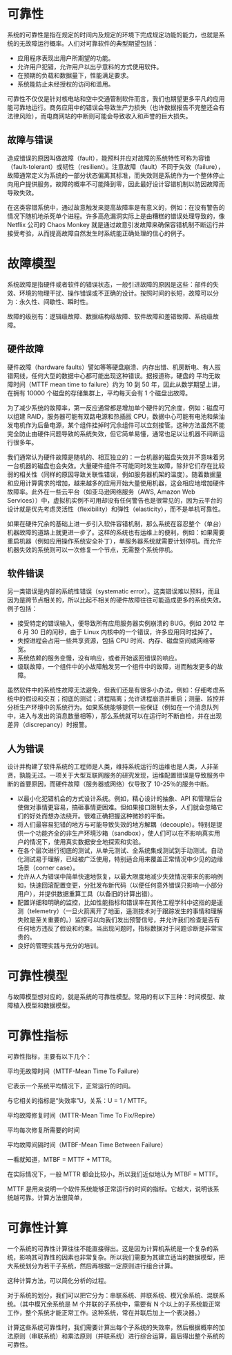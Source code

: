 # 可靠性

系统的可靠性是指在规定的时间内及规定的环境下完成规定功能的能力，也就是系统的无故障运行概率。人们对可靠软件的典型期望包括：

- 应用程序表现出用户所期望的功能。
- 允许用户犯错，允许用户以出乎意料的方式使用软件。
- 在预期的负载和数据量下，性能满足要求。
- 系统能防止未经授权的访问和滥用。

可靠性不仅仅是针对核电站和空中交通管制软件而言，我们也期望更多平凡的应用能可靠地运行。商务应用中的错误会导致生产力损失（也许数据报告不完整还会有法律风险），而电商网站的中断则可能会导致收入和声誉的巨大损失。

## 故障与错误

造成错误的原因叫做故障（fault），能预料并应对故障的系统特性可称为容错（fault-tolerant）或韧性（resilient）。注意故障（fault）不同于失效（failure），故障通常定义为系统的一部分状态偏离其标准，而失效则是系统作为一个整体停止向用户提供服务。故障的概率不可能降到零，因此最好设计容错机制以防因故障而导致失效。

在这类容错系统中，通过故意触发来提高故障率是有意义的，例如：在没有警告的情况下随机地杀死单个进程。许多高危漏洞实际上是由糟糕的错误处理导致的，像 Netflix 公司的 Chaos Monkey 就是通过故意引发故障来确保容错机制不断运行并接受考验，从而提高故障自然发生时系统能正确处理的信心的例子。

# 故障模型

系统故障是指硬件或者软件的错误状态，一般引进故障的原因是这些：部件的失效、环境的物理干扰、操作错误或不正确的设计。按照时间的长短，故障可以分为：永久性、间歇性、瞬时性。

故障的级别有：逻辑级故障、数据结构级故障、软件故障和差错故障、系统级故障。

## 硬件故障

硬件故障（hardware faults）譬如等等硬盘崩溃、内存出错、机房断电、有人拔错网线，任何大型的数据中心都可能出现这种错误。据报道称，硬盘的 平均无故障时间（MTTF mean time to failure）约为 10 到 50 年，因此从数学期望上讲，在拥有 10000 个磁盘的存储集群上，平均每天会有 1 个磁盘出故障。

为了减少系统的故障率，第一反应通常都是增加单个硬件的冗余度，例如：磁盘可以组建 RAID，服务器可能有双路电源和热插拔 CPU，数据中心可能有电池和柴油发电机作为后备电源，某个组件挂掉时冗余组件可以立刻接管。这种方法虽然不能完全防止由硬件问题导致的系统失效，但它简单易懂，通常也足以让机器不间断运行很多年。

我们通常认为硬件故障是随机的、相互独立的：一台机器的磁盘失效并不意味着另一台机器的磁盘也会失效。大量硬件组件不可能同时发生故障，除非它们存在比较弱的相关性（同样的原因导致关联性错误，例如服务器机架的温度）。随着数据量和应用计算需求的增加，越来越多的应用开始大量使用机器，这会相应地增加硬件故障率。此外在一些云平台（如亚马逊网络服务（AWS, Amazon Web Services））中，虚拟机实例不可用却没有任何警告也是很常见的，因为云平台的设计就是优先考虑灵活性（flexibility）和弹性（elasticity），而不是单机可靠性。

如果在硬件冗余的基础上进一步引入软件容错机制，那么系统在容忍整个（单台）机器故障的道路上就更进一步了。这样的系统也有运维上的便利，例如：如果需要重启机器（例如应用操作系统安全补丁），单服务器系统就需要计划停机。而允许机器失效的系统则可以一次修复一个节点，无需整个系统停机。

## 软件错误

另一类错误是内部的系统性错误（systematic error）。这类错误难以预料，而且因为是跨节点相关的，所以比起不相关的硬件故障往往可能造成更多的系统失效。例子包括：

- 接受特定的错误输入，便导致所有应用服务器实例崩溃的 BUG。例如 2012 年 6 月 30 日的闰秒，由于 Linux 内核中的一个错误，许多应用同时挂掉了。
- 失控进程会占用一些共享资源，包括 CPU 时间、内存、磁盘空间或网络带宽。
- 系统依赖的服务变慢，没有响应，或者开始返回错误的响应。
- 级联故障，一个组件中的小故障触发另一个组件中的故障，进而触发更多的故障。

虽然软件中的系统性故障无法避免，但我们还是有很多小办法，例如：仔细考虑系统中的假设和交互；彻底的测试；进程隔离；允许进程崩溃并重启；测量、监控并分析生产环境中的系统行为。如果系统能够提供一些保证（例如在一个消息队列中，进入与发出的消息数量相等），那么系统就可以在运行时不断自检，并在出现差异（discrepancy）时报警。

## 人为错误

设计并构建了软件系统的工程师是人类，维持系统运行的运维也是人类，人非圣贤，孰能无过。一项关于大型互联网服务的研究发现，运维配置错误是导致服务中断的首要原因，而硬件故障（服务器或网络）仅导致了 10-25％的服务中断。

- 以最小化犯错机会的方式设计系统。例如，精心设计的抽象、API 和管理后台使做对事情更容易，搞砸事情更困难。但如果接口限制太多，人们就会忽略它们的好处而想办法绕开。很难正确把握这种微妙的平衡。
- 将人们最容易犯错的地方与可能导致失效的地方解耦（decouple）。特别是提供一个功能齐全的非生产环境沙箱（sandbox），使人们可以在不影响真实用户的情况下，使用真实数据安全地探索和实验。
- 在各个层次进行彻底的测试，从单元测试、全系统集成测试到手动测试。自动化测试易于理解，已经被广泛使用，特别适合用来覆盖正常情况中少见的边缘场景（corner case）。
- 允许从人为错误中简单快速地恢复，以最大限度地减少失效情况带来的影响例如，快速回滚配置变更，分批发布新代码（以便任何意外错误只影响一小部分用户），并提供数据重算工具（以备旧的计算出错）。
- 配置详细和明确的监控，比如性能指标和错误率在其他工程学科中这指的是遥测（telemetry）（一旦火箭离开了地面，遥测技术对于跟踪发生的事情和理解失败是至关重要的。）监控可以向我们发出预警信号，并允许我们检查是否有任何地方违反了假设和约束。当出现问题时，指标数据对于问题诊断是非常宝贵的。
- 良好的管理实践与充分的培训。

# 可靠性模型

与故障模型想对应的，就是系统的可靠性模型。常用的有以下三种：时间模型、故障植入模型和数据模型。

# 可靠性指标

可靠性指标，主要有以下几个：

平均无故障时间（MTTF-Mean Time To Failure）

它表示一个系统平均情况下，正常运行的时间。

与它相关的指标是“失效率”U，关系：U = 1 / MTTF。

平均故障修复时间（MTTR-Mean Time To Fix/Repire）

平均每次修复所需要的时间

平均故障间隔时间（MTBF-Mean Time Between Failure）

一看就知道，MTBF = MTTF + MTTR。

在实际情况下，一般 MTTR 都会比较小，所以我们近似地认为 MTBF = MTTF。

MTTF 是用来说明一个软件系统能够正常运行的时间的指标。它越大，说明该系统越可靠。计算方法很简单，

# 可靠性计算

一个系统的可靠性计算往往不能直接得出。这是因为计算机系统是一个复杂的系统，影响其可靠性的因素也非常复杂。所以我们需要为其建立适当的数据模型，把大系统划分为若干子系统，然后再根据一定原则进行组合计算。

这种计算方法，可以简化分析的过程。

对于系统的划分，我们可以把它分为：串联系统、并联系统、模冗余系统、混联系统。（其中模冗余系统是 M 个并联的子系统中，需要有 N 个以上的子系统能正常工作，整个系统才能正常工作。这种系统，常在并联后加上一个表决器。）

计算这些系统可靠性时，我们需要计算出每个子系统的失效率，然后根据概率的加法原则（串联系统）和乘法原则（并联系统）进行综合运算，最后得出整个系统的可靠性。
